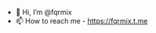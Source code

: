 - 👋 Hi, I’m @fqrmix
- 📫 How to reach me - https://fqrmix.t.me

<!---
fqrmix/fqrmix is a ✨ special ✨ repository because its `README.md` (this file) appears on your GitHub profile.
You can click the Preview link to take a look at your changes.
--->
